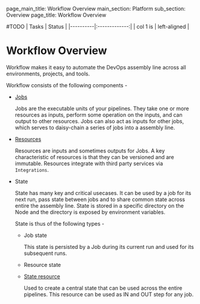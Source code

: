 page_main_title: Workflow Overview
main_section: Platform
sub_section: Overview
page_title: Workflow Overview


#TODO
| Tasks   |      Status    | 
|----------|:-------------:|
| col 1 is |  left-aligned | 



# Workflow Overview
Workflow makes it easy to automate the DevOps assembly line across all environments, projects, and tools.

Workflow consists of the following components -

* [Jobs](/platform/jobs-overview/)

  Jobs are the executable units of your pipelines. They take one or more resources as inputs, perform some operation on the inputs, and can output to other resources. Jobs can also act as inputs for other jobs, which serves to daisy-chain a series of jobs into a assembly line.

* [Resources](/platform/resources-overview/)

  Resources are inputs and sometimes outputs for Jobs. A key characteristic of resources is that they can be versioned and are immutable. Resources integrate with third party services via `Integrations`.

* State

  State has many key and critical usecases. It can be used by a job for its next run, pass state between jobs and to share common state across entire the assembly line. State is stored in a specific directory on the Node and the directory is exposed by environment variables.

  State is thus of the following types -

  * Job state

    This state is persisted by a Job during its current run and used for its subsequent runs.

  * Resource state

  * [State resource](/platform/resource-state/)

    Used to create a central state that can be used across the entire pipelines. This resource can be used as IN and OUT step for any job.
